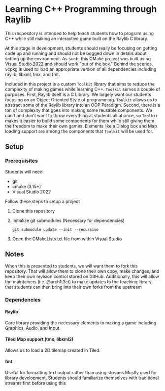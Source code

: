 # Learning C++ Programming through Raylib
This respository is intended to help teach students how to program using C++ while still making an interactive game built on the Raylib C library.

At this stage in development, students should really be focusing on getting code up and running and should not be 
bogged down in details about setting up the environment. As such, this CMake project was built using Visual Studio 
2022 and should work "out of the box." Behind the scenes, vcpkg is used to load an appropriate version of all 
dependencies including raylib, libxml, tmx, and fmt.

Included in this project is a custom `Toolkit` library that aims to reduce the complexity of making games while 
learning C++. `Toolkit` serves a couple of purposes. First, Raylib itself is a C Library. We largely want our students 
focusing on an Object Oriented Style of programming. `Toolkit` allows us to abstract some of the Raylib library into 
an OOP Paradigm. Second, there is a ton of complexity that goes into making some reusable components. We can't and 
don't want to throw everything at students all at once, so `Toolkit` makes it easier to build some components for 
them while still giving them the freedom to make their own games. Elements like a Dialog box and Map loading support are among the components that `Toolkit` will be used for.

## Setup

### Prerequisites
Students will need:
- git
- cmake (3.15+)
- Visual Studio 2022

Follow these steps to setup a project
1. Clone this repository
2. Initialize git submodules (Necessary for dependencies)

    `git submodule update --init --recursive`
3. Open the CMakeLists.txt file from within Visual Studio

## Notes
When this is presented to students, we will want them to fork this repository. That will allow them to clone their own 
copy, make changes, and keep their own revision control stored on GitHub. Additionally, this will allow the 
maintainers (i.e. @arch1t3ct) to make updates to the teaching library that students can then bring into their own 
forks from the upstream

### Dependencies
#### Raylib
Core library providing the necessary elements to making a game including Graphics, Audio, and Input.

#### Tiled Map support (tmx, libxml2)
Allows us to load a 2D tilemap created in Tiled.

#### fmt
Useful for formatting text output rather than using streams
Mostly used for library development. Students should familiarize themselves with traditional streams first before 
using this